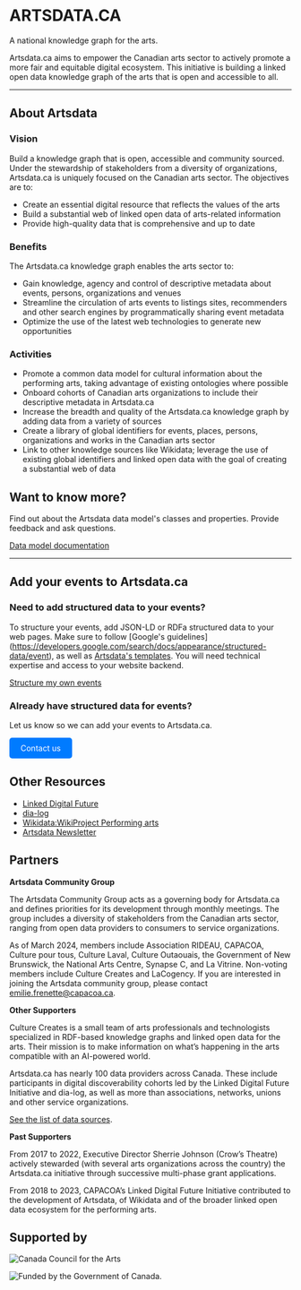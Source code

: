 

# ARTSDATA.CA

A national knowledge graph for the arts.

Artsdata.ca aims to empower the Canadian arts sector to actively promote a more fair and equitable digital ecosystem. This initiative is building a linked open data knowledge graph of the arts that is open and accessible to all.

---

## About Artsdata

### Vision

Build a knowledge graph that is open, accessible and community sourced. Under the stewardship of stakeholders from a diversity of organizations, Artsdata.ca is uniquely focused on the Canadian arts sector. The objectives are to:

- Create an essential digital resource that reflects the values of the arts
- Build a substantial web of linked open data of arts-related information
- Provide high-quality data that is comprehensive and up to date

### Benefits

The Artsdata.ca knowledge graph enables the arts sector to:

- Gain knowledge, agency and control of descriptive metadata about events, persons, organizations and venues
- Streamline the circulation of arts events to listings sites, recommenders and other search engines by programmatically sharing event metadata
- Optimize the use of the latest web technologies to generate new opportunities

### Activities

- Promote a common data model for cultural information about the performing arts, taking advantage of existing ontologies where possible
- Onboard cohorts of Canadian arts organizations to include their descriptive metadata in Artsdata.ca
- Increase the breadth and quality of the Artsdata.ca knowledge graph by adding data from a variety of sources
- Create a library of global identifiers for events, places, persons, organizations and works in the Canadian arts sector
- Link to other knowledge sources like Wikidata; leverage the use of existing global identifiers and linked open data with the goal of creating a substantial web of data

## Want to know more?

Find out about the Artsdata data model's classes and properties. Provide feedback and ask questions. 

[Data model documentation](https://culturecreates.github.io/artsdata-data-model/)

---

## Add your events to Artsdata.ca

### Need to add structured data to your events?

To structure your events, add JSON-LD or RDFa structured data to your web pages. Make sure to follow [Google's guidelines] (https://developers.google.com/search/docs/appearance/structured-data/event), as well as [Artsdata's templates](https://culturecreates.github.io/artsdata-data-model/gabarits-jsonld/README.html). You will need technical expertise and access to your website backend. 

[Structure my own events](https://culturecreates.github.io/artsdata-data-model/gabarits-jsonld/README.html)

### Already have structured data for events?

Let us know so we can add your events to Artsdata.ca.

<!-- HTML button-like link -->
<a href="mailto:support@culturecreates.com?subject=Artsdata.ca%20participation&body=My%20website%20has%20structured%20data.%20Please%20add%20it%20to%20artsdata.ca." style="display: inline-block; padding: 10px 20px; color: white; background-color: #007BFF; text-decoration: none; border-radius: 5px;">Contact us</a>

## Other Resources

- [Linked Digital Future](https://linkeddigitalfuture.ca/)
- [dia-log](https://dia-log.ca)
- [Wikidata:WikiProject Performing arts](https://www.wikidata.org/wiki/Wikidata:WikiProject_Performing_arts)
- [Artsdata Newsletter](https://mailchi.mp/53ff7a0a3ef0/stay-in-the-loop-restez-au-courant)

## Partners

**Artsdata Community Group**

The Artsdata Community Group acts as a governing body for Artsdata.ca and defines priorities for its development through monthly meetings. The group includes a diversity of stakeholders from the Canadian arts sector, ranging from open data providers to consumers to service organizations.

As of March 2024, members include Association RIDEAU, CAPACOA, Culture pour tous, Culture Laval, Culture Outaouais, the Government of New Brunswick, the National Arts Centre, Synapse C, and La Vitrine. Non-voting members include Culture Creates and LaCogency. If you are interested in joining the Artsdata community group, please contact emilie.frenette@capacoa.ca.

**Other Supporters**

Culture Creates is a small team of arts professionals and technologists specialized in RDF-based knowledge graphs and linked open data for the arts. Their mission is to make information on what’s happening in the arts compatible with an AI-powered world.

Artsdata.ca has nearly 100 data providers across Canada. These include participants in digital discoverability cohorts led by the Linked Digital Future Initiative and dia-log, as well as more than associations, networks, unions and other service organizations. 

[See the list of data sources](https://kg.artsdata.ca/query/show?sparql=feeds_all&title=Data+Feeds).

**Past Supporters**

From 2017 to 2022, Executive Director Sherrie Johnson (Crow’s Theatre) actively stewarded (with several arts organizations across the country) the Artsdata.ca initiative through successive multi-phase grant applications.

From 2018 to 2023, CAPACOA’s Linked Digital Future Initiative contributed to the development of Artsdata, of Wikidata and of the broader linked open data ecosystem for the performing arts.

## Supported by

![Canada Council for the Arts](https://canadacouncil.ca/-/media/Images/CCA/Design_Elements/Logos/CCFA-logo-full-en.svg?la=en&hash=F297C9D9740B613B144255DF6A5FDE48869615EC)

![Funded by the Government of Canada.](images/2li_FrEn_Wordmark_C_small.png)
